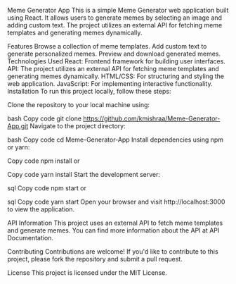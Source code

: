 Meme Generator App
This is a simple Meme Generator web application built using React. It allows users to generate memes by selecting an image and adding custom text. The project utilizes an external API for fetching meme templates and generating memes  dynamically.


Features
Browse a collection of meme templates.
Add custom text to generate personalized memes.
Preview and download generated memes.
Technologies Used
React: Frontend framework for building user interfaces.
API: The project utilizes an external API for fetching meme templates and generating memes dynamically.
HTML/CSS: For structuring and styling the web application.
JavaScript: For implementing interactive functionality.
Installation
To run this project locally, follow these steps:

Clone the repository to your local machine using:

bash
Copy code
git clone https://github.com/kmishraa/Meme-Generator-App.git
Navigate to the project directory:

bash
Copy code
cd Meme-Generator-App
Install dependencies using npm or yarn:

Copy code
npm install
or

Copy code
yarn install
Start the development server:

sql
Copy code
npm start
or

sql
Copy code
yarn start
Open your browser and visit http://localhost:3000 to view the application.

API Information
This project uses an external API to fetch meme templates and generate memes. You can find more information about the API at API Documentation.

Contributing
Contributions are welcome! If you'd like to contribute to this project, please fork the repository and submit a pull request.

License
This project is licensed under the MIT License.
 
 
